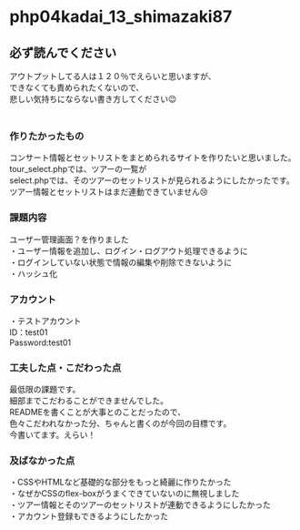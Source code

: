 # php04kadai_13_shimazaki87

## 必ず読んでください
アウトプットしてる人は１２０％でえらいと思いますが、　<br>
できなくても責められたくないので、<br>
悲しい気持ちにならない書き方してください😉　<br>
　　
### 作りたかったもの　　
コンサート情報とセットリストをまとめられるサイトを作りたいと思いました。<br>
tour_select.phpでは、ツアーの一覧が<br>
select.phpでは、そのツアーのセットリストが見られるようにしたかったです。<br>
ツアー情報とセットリストはまだ連動できていません😢<br>

### 課題内容
ユーザー管理画面？を作りました<br>
・ユーザー情報を追加し、ログイン・ログアウト処理できるように<br>
・ログインしていない状態で情報の編集や削除できないように<br>
・ハッシュ化　　　

### アカウント
・テストアカウント<br>
ID：test01<br>
Password:test01<br>

### 工夫した点・こだわった点
最低限の課題です。<br>
細部までこだわることができませんでした。<br>
READMEを書くことが大事とのことだったので、<br>
色々こだわれなかった分、ちゃんと書くのが今回の目標です。<br>
今書いてます。えらい！　　

### 及ばなかった点
・CSSやHTMLなど基礎的な部分をもっと綺麗に作りたかった<br>
・なぜかCSSのflex-boxがうまくできていないのに無視しました<br>
・ツアー情報とそのツアーのセットリストが連動できるようにしたかった<br>
・アカウント登録もできるようにしたかった<br>
　　
